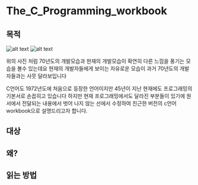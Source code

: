 # The_C_Programming_workbook
## 목적
![alt text](https://mediastream.cern.ch/MediaArchive/Photo/Public/1966/6607189/6607189/6607189-A5-at-72-dpi.jpg)
![alt text](https://ww2.kqed.org/news/wp-content/uploads/sites/10/2016/01/RocketSpace64-1440x960.jpg)

위의 사진 처럼 70년도의 개발모습과 현재의 개발모습이 확연히 다른 느낌을 풍기는 모습을 볼수 있는데요
현재의 개발자들에게 보이는 자유로운 모습이 과거 70년도의 개발자들과는 사뭇 달라보입니다

C언어도 1972년도에 처음으로 등장한 언어이지만 45년이 지난 현재에도 프로그래밍의 기본서로 손꼽히고 있습니다
하지만 현재 프로그래밍에서도 달라진 부분들이 있기에 원서에서 전달되는 내용에서 벗어 나지 않는 선에서 수정하여 친근한 버전의 c언어 workbook으로 설명드리고자 합니다.

## 대상
## 왜?
## 읽는 방법
